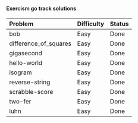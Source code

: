 #### Exercism go track solutions

| Problem | Difficulty | Status |
| :------------- | :------------- | :------------- |
| bob | Easy | Done |
| difference_of_squares | Easy | Done |
| gigasecond | Easy | Done |
| hello-world | Easy | Done |
| isogram | Easy | Done |
| reverse-string | Easy | Done |
| scrabble-score | Easy | Done |
| two-fer | Easy | Done |
| luhn | Easy | Done |
